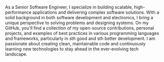 As a Senior Software Engineer, I specialize in building scalable, high-performance applications and delivering complex software solutions. With a solid background in both software development and electronics, I bring a unique perspective to solving problems and designing systems. On my GitHub, you'll find a collection of my open-source contributions, personal projects, and examples of best practices in various programming languages and frameworks, particularly in sth good and sth better development. I am passionate about creating clean, maintainable code and continuously learning new technologies to stay ahead in the ever-evolving tech landscape.